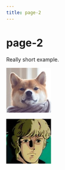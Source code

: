 ```yaml
---
title: page-2
---
```


# page-2

Really short example.

![nope nope nope](./display-pic-4.jpg "nope nope")

![yep yep yep](./display-pic-5.jpg "yep yep")
